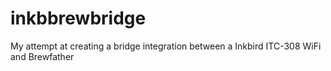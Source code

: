 # inkbbrewbridge
My attempt at creating a bridge integration between a Inkbird ITC-308 WiFi and Brewfather
